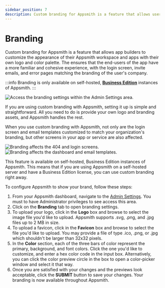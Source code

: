 ```yaml
---
sidebar_position: 7
description: Custom branding for Appsmith is a feature that allows users to customize the appearance of their Appsmith workspace and apps with their own logo and color palette.
---
```


# Branding

Custom branding for Appsmith is a feature that allows app builders to customize the appearance of their Appsmith workspace and apps with their own logo and color palette. The ensures that the end-users of the app have a more familiar and cohesive experience, with the login screen, invite emails, and error pages matching the branding of the user's company. 

:::info
Branding is only available on self-hosted, [**Business Edition**](https://www.appsmith.com/pricing) instances of Appsmith.
:::

![Access the branding settings within the Admin Settings area.](/img/branding_newbrand.png)

If you are using custom branding with Appsmith, setting it up is simple and straightforward. All you need to do is provide your own logo and branding assets, and Appsmith handles the rest.

When you use custom branding with Appsmith, not only are the login screen and email templates customized to match your organization's branding, but other screens in your app or service are also affected.

![Branding affects the 404 and login screens.](/img/branding_404_login.png)
![Branding affects the dashboard and email templates.](</img/branding_dash_email.png>)

This feature is available on self-hosted, Business Edition instances of Appsmith. This means that if you are using Appsmith on a self-hosted server and have a Business Edition license, you can use custom branding right away.

To configure Appsmith to show your brand, follow these steps:

<VideoEmbed host="youtube" videoId="aK-JHRFNUrU" title="Branding | Demo" caption="Set up Appsmith to show your own branding" /> 

1. From your Appsmith dashboard, navigate to the [Admin Settings](/getting-started/setup/instance-configuration/admin-settings). You must to have Administrator privileges to see access this area.
2. Click on the **Branding** tab to open branding settings.
3. To upload your logo, click in the **Logo** box and browse to select the image file you'd like to upload. Appsmith supports .svg, .png, and .jpg files up to 2 MB in size.
4. To upload a favicon, click in the **Favicon** box and browse to select the file you'd like to upload. You may provide a file of type .ico, .png, or .jpg which shouldn't be larger than 32x32 pixels.
5. In the **Color** section, each of the three bars of color represent the primary, background, and font colors. Click the one you'd like to customize, and enter a hex color code in the input box. Alternatively, you can click the color preview circle in the box to open a color-picker window and select it that way.
6. Once you are satisfied with your changes and the previews look acceptable, click the **SUBMIT** button to save your changes. Your branding is now available throughout Appsmith.